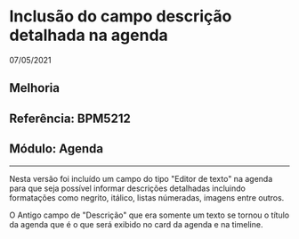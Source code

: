 # Inclusão do campo descrição detalhada na agenda
07/05/2021
## Melhoria
## Referência: BPM5212
## Módulo: Agenda
***

Nesta versão foi incluído um campo do tipo "Editor de texto" na agenda para que seja possível informar descrições detalhadas incluindo formatações como negrito, itálico, listas númeradas, imagens entre outros.

O Antigo campo de "Descrição" que era somente um texto se tornou o título da agenda que é o que será exibido no card da agenda e na timeline.